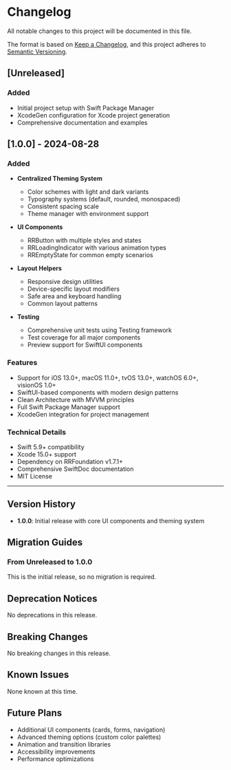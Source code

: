 # Changelog

All notable changes to this project will be documented in this file.

The format is based on [Keep a Changelog](https://keepachangelog.com/en/1.0.0/),
and this project adheres to [Semantic Versioning](https://semver.org/spec/v2.0.0.html).

## [Unreleased]

### Added
- Initial project setup with Swift Package Manager
- XcodeGen configuration for Xcode project generation
- Comprehensive documentation and examples

## [1.0.0] - 2024-08-28

### Added
- **Centralized Theming System**
  - Color schemes with light and dark variants
  - Typography systems (default, rounded, monospaced)
  - Consistent spacing scale
  - Theme manager with environment support

- **UI Components**
  - RRButton with multiple styles and states
  - RRLoadingIndicator with various animation types
  - RREmptyState for common empty scenarios

- **Layout Helpers**
  - Responsive design utilities
  - Device-specific layout modifiers
  - Safe area and keyboard handling
  - Common layout patterns

- **Testing**
  - Comprehensive unit tests using Testing framework
  - Test coverage for all major components
  - Preview support for SwiftUI components

### Features
- Support for iOS 13.0+, macOS 11.0+, tvOS 13.0+, watchOS 6.0+, visionOS 1.0+
- SwiftUI-based components with modern design patterns
- Clean Architecture with MVVM principles
- Full Swift Package Manager support
- XcodeGen integration for project management

### Technical Details
- Swift 5.9+ compatibility
- Xcode 15.0+ support
- Dependency on RRFoundation v1.7.1+
- Comprehensive SwiftDoc documentation
- MIT License

---

## Version History

- **1.0.0**: Initial release with core UI components and theming system

## Migration Guides

### From Unreleased to 1.0.0
This is the initial release, so no migration is required.

## Deprecation Notices

No deprecations in this release.

## Breaking Changes

No breaking changes in this release.

## Known Issues

None known at this time.

## Future Plans

- Additional UI components (cards, forms, navigation)
- Advanced theming options (custom color palettes)
- Animation and transition libraries
- Accessibility improvements
- Performance optimizations

